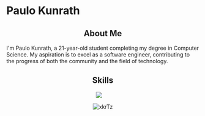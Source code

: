 <h1>Paulo Kunrath‍</h1>
 
<h2 align="center">About Me </h2>
<p> I'm Paulo Kunrath, a 21-year-old student completing my degree in Computer Science. My aspiration is to excel as a software engineer, contributing to the progress of both the community and the field of technology. </p>

 
<h2 align="center">Skills </h2>
 
<div align="center">
<a href="https://skillicons.dev" style="display: inline-block; margin-right: 20px;">
<img src="https://skillicons.dev/icons?i=dotnet,angular,bootstrap,nodejs,python,cpp,cs,ts,js,mysql,html,css,sass,vscode,visualstudio,figma" />
</a>
</div>
 
<p></p>
 
<p align="center">
<img align="center" src="https://github-readme-streak-stats.herokuapp.com/?user=xkrTz&theme=tokyonight" alt="xkrTz" />
</p>
